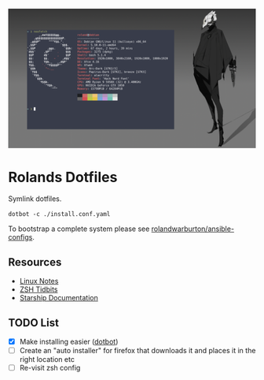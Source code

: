 ![heading](.local/media/heading2.png)

# Rolands Dotfiles

Symlink dotfiles.

```none
dotbot -c ./install.conf.yaml
```

To bootstrap a complete system please see [rolandwarburton/ansible-configs](https://github.com/RolandWarburton/ansible-configs).

## Resources

* [Linux Notes](https://blog.rolandw.dev/notes/linux/)
* [ZSH Tidbits](http://zzapper.co.uk/zshtips.html)
* [Starship Documentation](https://starship.rs/config/)

## TODO List

* [x] Make installing easier ([dotbot](https://github.com/anishathalye/dotbot))
* [ ] Create an "auto installer" for firefox that downloads it and places it in the right location etc
* [ ] Re-visit zsh config
